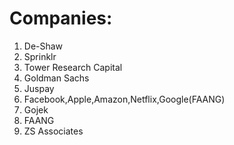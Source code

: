 # Companies:

1. De-Shaw
2. Sprinklr
3. Tower Research Capital
4. Goldman Sachs
5. Juspay
6. Facebook,Apple,Amazon,Netflix,Google(FAANG)
7. Gojek
8. FAANG
9. ZS Associates